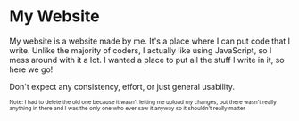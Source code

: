 # My Website
My website is a website made by me. It's a place where I can put code that I write. Unlike the majority of coders, I actually like using JavaScript, so I mess around with it a lot. I wanted a place to put all the stuff I write in it, so here we go!

Don't expect any consistency, effort, or just general usability.



<sup><sub>Note: I had to delete the old one because it wasn't letting me upload my changes, but there wasn't really anything in there and I was the only one who ever saw it anyway so it shouldn't really matter</sub></sup>
